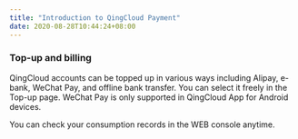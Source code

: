 ```yaml
---
title: "Introduction to QingCloud Payment"
date: 2020-08-28T10:44:24+08:00
---
```



### Top-up and billing

QingCloud accounts can be topped up in various ways including Alipay, e-bank, WeChat Pay, and offline bank transfer. You can select it freely in the Top-up page. WeChat Pay is only supported in QingCloud App for Android devices.

You can check your consumption records in the WEB console anytime.

